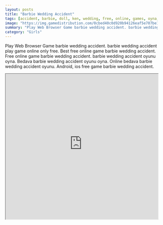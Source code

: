 ```yaml
---
layout: posts
title: "Barbie Wedding Accident"
tags: [accident, barbie, doll, ken, wedding, free, online, games, oyna, game, free, games, play, play, games]
image: "https://img.gamedistribution.com/0cbed40c0d920b94126eaf5e707be1f5.jpg"
summary: "Play Web Browser Game barbie wedding accident. barbie wedding accident play game online only free. Best free online game barbie wedding accident. Free online game barbie wedding accident. barbie wedding accident oyunu oyna. Bedava barbie wedding accident oyunu oyna. Online bedava barbie wedding accident oyunu. Android, ios free game barbie wedding accident."
category: "Girls"
---
```


Play Web Browser Game barbie wedding accident. barbie wedding accident play game online only free. Best free online game barbie wedding accident. Free online game barbie wedding accident. barbie wedding accident oyunu oyna. Bedava barbie wedding accident oyunu oyna. Online bedava barbie wedding accident oyunu. Android, ios free game barbie wedding accident.

<iframe width="100%" height="480px;" src="https://flash.gamedistribution.com?game=0cbed40c0d920b94126eaf5e707be1f5"></iframe>